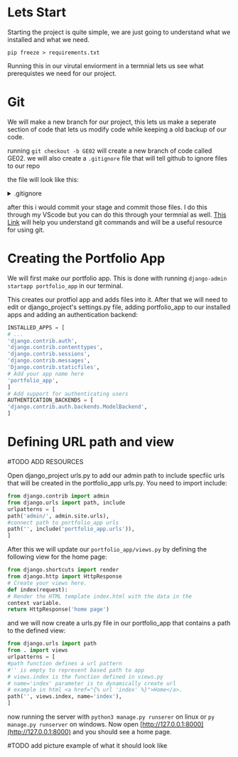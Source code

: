 # Lets Start

Starting the project is quite simple, we are just going to understand what we installed and what we need.
```
pip freeze > requirements.txt
```

Running this in our virutal enviorment in a termnial lets us see what prerequistes we need for our project.

# Git
We will make a new branch for our project, this lets us make a seperate section of code that lets us modify code while keeping a old backup of our code.

running ``git checkout -b GE02`` will create a new branch of code called GE02.
we will also create a ``.gitignore`` file that will tell github to ignore files to our repo

the file will look like this:

<details>
<summary>.gitignore</summary>

```
# Byte-compiled / optimized / DLL files
__pycache__/
django_project/__pycache__/
*.py[codz]
*$py.class

# C extensions
*.so

# Distribution / packaging
.Python
build/
develop-eggs/
dist/
downloads/
eggs/
.eggs/
lib/
lib64/
parts/
sdist/
var/
wheels/
share/python-wheels/
*.egg-info/
.installed.cfg
*.egg
MANIFEST

# PyInstaller
#  Usually these files are written by a python script from a template
#  before PyInstaller builds the exe, so as to inject date/other infos into it.
*.manifest
*.spec

# Installer logs
pip-log.txt
pip-delete-this-directory.txt

# Unit test / coverage reports
htmlcov/
.tox/
.nox/
.coverage
.coverage.*
.cache
nosetests.xml
coverage.xml
*.cover
*.py.cover
.hypothesis/
.pytest_cache/
cover/

# Translations
*.mo
*.pot

# Django stuff:
*.log
local_settings.py
db.sqlite3
db.sqlite3-journal

# Flask stuff:
instance/
.webassets-cache

# Scrapy stuff:
.scrapy

# Sphinx documentation
docs/_build/

# PyBuilder
.pybuilder/
target/

# Jupyter Notebook
.ipynb_checkpoints

# IPython
profile_default/
ipython_config.py

# pyenv
#   For a library or package, you might want to ignore these files since the code is
#   intended to run in multiple environments; otherwise, check them in:
# .python-version

# pipenv
#   According to pypa/pipenv#598, it is recommended to include Pipfile.lock in version control.
#   However, in case of collaboration, if having platform-specific dependencies or dependencies
#   having no cross-platform support, pipenv may install dependencies that don't work, or not
#   install all needed dependencies.
#Pipfile.lock

# UV
#   Similar to Pipfile.lock, it is generally recommended to include uv.lock in version control.
#   This is especially recommended for binary packages to ensure reproducibility, and is more
#   commonly ignored for libraries.
#uv.lock

# poetry
#   Similar to Pipfile.lock, it is generally recommended to include poetry.lock in version control.
#   This is especially recommended for binary packages to ensure reproducibility, and is more
#   commonly ignored for libraries.
#   https://python-poetry.org/docs/basic-usage/#commit-your-poetrylock-file-to-version-control
#poetry.lock
#poetry.toml

# pdm
#   Similar to Pipfile.lock, it is generally recommended to include pdm.lock in version control.
#   pdm recommends including project-wide configuration in pdm.toml, but excluding .pdm-python.
#   https://pdm-project.org/en/latest/usage/project/#working-with-version-control
#pdm.lock
#pdm.toml
.pdm-python
.pdm-build/

# pixi
#   Similar to Pipfile.lock, it is generally recommended to include pixi.lock in version control.
#pixi.lock
#   Pixi creates a virtual environment in the .pixi directory, just like venv module creates one
#   in the .venv directory. It is recommended not to include this directory in version control.
.pixi

# PEP 582; used by e.g. github.com/David-OConnor/pyflow and github.com/pdm-project/pdm
__pypackages__/

# Celery stuff
celerybeat-schedule
celerybeat.pid

# Redis
*.rdb
*.aof
*.pid

# RabbitMQ
mnesia/
rabbitmq/
rabbitmq-data/

# ActiveMQ
activemq-data/

# SageMath parsed files
*.sage.py

# Environments
.env
.envrc
.venv
.djvenv/
djvenv/
djvenv/*
env/
venv/
ENV/
env.bak/
venv.bak/

# Spyder project settings
.spyderproject
.spyproject

# Rope project settings
.ropeproject

# mkdocs documentation
/site

# mypy
.mypy_cache/
.dmypy.json
dmypy.json

# Pyre type checker
.pyre/

# pytype static type analyzer
.pytype/

# Cython debug symbols
cython_debug/

# PyCharm
#  JetBrains specific template is maintained in a separate JetBrains.gitignore that can
#  be found at https://github.com/github/gitignore/blob/main/Global/JetBrains.gitignore
#  and can be added to the global gitignore or merged into this file.  For a more nuclear
#  option (not recommended) you can uncomment the following to ignore the entire idea folder.
#.idea/

# Abstra
# Abstra is an AI-powered process automation framework.
# Ignore directories containing user credentials, local state, and settings.
# Learn more at https://abstra.io/docs
.abstra/

# Visual Studio Code
#  Visual Studio Code specific template is maintained in a separate VisualStudioCode.gitignore
#  that can be found at https://github.com/github/gitignore/blob/main/Global/VisualStudioCode.gitignore
#  and can be added to the global gitignore or merged into this file. However, if you prefer,
#  you could uncomment the following to ignore the entire vscode folder
# .vscode/

# Ruff stuff:
.ruff_cache/

# PyPI configuration file
.pypirc

# Marimo
marimo/_static/
marimo/_lsp/
__marimo__/

# Streamlit
.streamlit/secrets.toml
```
</details>

after this i would commit your stage and commit those files. I do this through my VScode but you can do this through your termnial as well. [This Link](https://education.github.com/git-cheat-sheet-education.pdf) will help you understand git commands and will be a useful resource for using git.

# Creating the Portfolio App

We will first make our portfolio app. This is done with running ``django-admin startapp portfolio_app`` in our terminal.

This creates our protfiol app and adds files into it. After that we will need to edit or django_project's settings.py file, adding portfolio_app to our installed apps and adding an authentication backend:

```python
INSTALLED_APPS = [
# ...
'django.contrib.auth',
'django.contrib.contenttypes',
'django.contrib.sessions',
'django.contrib.messages',
'Django.contrib.staticfiles',
# Add your app name here
'portfolio_app',
]
# Add support for authenticating users
AUTHENTICATION_BACKENDS = [
'django.contrib.auth.backends.ModelBackend',
]
```

# Defining URL path and view

#TODO ADD RESOURCES

Open django_project urls.py to add our admin path to include specfiic urls that will be created in the portfolio_app urls.py. You need to import include:

```python
from django.contrib import admin
from django.urls import path, include
urlpatterns = [
path('admin/', admin.site.urls),
#connect path to portfolio_app urls
path('', include('portfolio_app.urls')),
]
```

After this we will update our ``portfolio_app/views.py`` by defining the following view for the home page:

```python
from django.shortcuts import render
from django.http import HttpResponse
# Create your views here.
def index(request):
# Render the HTML template index.html with the data in the
context variable.
return HttpResponse('home page')
```

and we will now create a urls.py file in our portfolio_app that contains a path to the defined view:

```python
from django.urls import path
from . import views
urlpatterns = [
#path function defines a url pattern
#'' is empty to represent based path to app
# views.index is the function defined in views.py
# name='index' parameter is to dynamically create url
# example in html <a href="{% url 'index' %}">Home</a>.
path('', views.index, name='index'),
]
```

now running the server with ``python3 manage.py runserer`` on linux or ``py manage.py runserver`` on windows. Now open [http://127.0.0.1:8000](http://127.0.0.1:8000) and you should see a home page.

#TODO add picture example of what it should look like